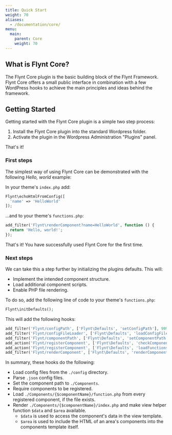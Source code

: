 ```yaml
---
title: Quick Start
weight: 70
aliases:
  - /documentation/core/
menu:
  main:
    parent: Core
    weight: 70
---
```


## What is Flynt Core?

The Flynt Core plugin is the basic building block of the Flynt Framework. Flynt Core offers a small public interface in combination with a few WordPress hooks to achieve the main principles and ideas behind the framework.

## Getting Started

Getting started with the Flynt Core plugin is a simple two step process:

1. Install the Flynt Core plugin into the standard Wordpress folder.
2. Activate the plugin in the Wordpress Administration "Plugins" panel.

That's it!

### First steps

The simplest way of using Flynt Core can be demonstrated with the following *Hello, world* example:

In your theme's `index.php` add:

```php
Flynt\echoHtmlFromConfig([
  'name' => 'HelloWorld'
]);
```

...and to your theme's `functions.php`:

```php
add_filter('Flynt\renderComponent?name=HelloWorld', function () {
  return 'Hello, world!';
});
```

That's it! You have successfully used Flynt Core for the first time.

### Next steps

We can take this a step further by initializing the plugins defaults. This will:
- Implement the intended component structure.
- Load additional component scripts.
- Enable PHP file rendering.

To do so, add the following line of code to your theme's `functions.php`:

```php
Flynt\initDefaults();
```

This will add the following hooks:

```php
add_filter('Flynt/configPath', ['Flynt\Defaults', 'setConfigPath'], 999, 2);
add_filter('Flynt/configFileLoader', ['Flynt\Defaults', 'loadConfigFile'], 999, 3);
add_filter('Flynt/componentPath', ['Flynt\Defaults', 'setComponentPath'], 999, 2);
add_action('Flynt/registerComponent', ['Flynt\Defaults', 'checkComponentFolder']);
add_action('Flynt/registerComponent', ['Flynt\Defaults', 'loadFunctionsFile']);
add_filter('Flynt/renderComponent', ['Flynt\Defaults', 'renderComponent'], 999, 4);
```

In summary, these hooks do the following:

- Load config files from the `./config` directory.
- Parse `.json` config files.
- Set the component path to `./Components`.
- Require components to be registered.
- Load `./Components/{$componentName}/function.php` from every registered component, if the file exists.
- Render `./Components/{$componentName}/index.php` and make view helper function `$data` and `$area` available.
  - `$data` is used to access the component's data in the view template.
  - `$area` is used to include the HTML of an area's components into the components template itself.
